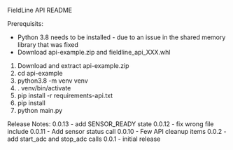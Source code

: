 FieldLine API README

Prerequisits:
- Python 3.8 needs to be installed - due to an issue in the shared memory library that was fixed
- Download api-example.zip and fieldline_api_XXX.whl

1) Download and extract api-example.zip
2) cd api-example
3) python3.8 -m venv venv
4) . venv/bin/activate
5) pip install -r requirements-api.txt
6) pip install <path to downloaded API whl file>
7) python main.py

Release Notes:
0.0.13 - add SENSOR_READY state
0.0.12 - fix wrong file include
0.0.11 - Add sensor status call
0.0.10 - Few API cleanup items
0.0.2 - add start_adc and stop_adc calls
0.0.1 - initial release